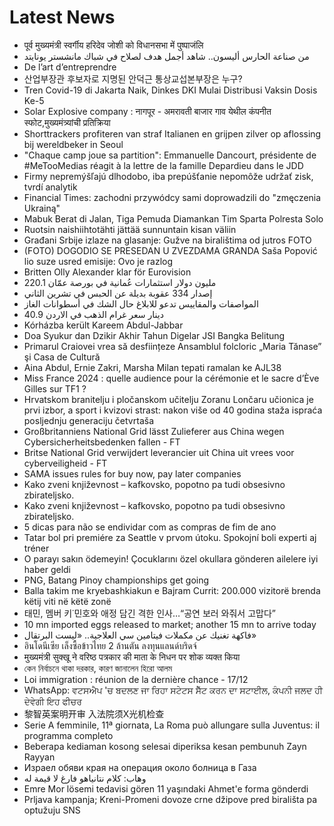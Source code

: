 # Latest News
-  पूर्व मुख्यमंत्री स्वर्गीय हरिदेव जोशी को विधानसभा में पुष्पाजंलि
-  من صناعة الحارس أليسون.. شاهد أجمل هدف لصلاح في شباك مانشستر يونايتد
-  De l’art d’entreprendre
-  산업부장관 후보자로 지명된 안덕근 통상교섭본부장은 누구?
-  Tren Covid-19 di Jakarta Naik, Dinkes DKI Mulai Distribusi Vaksin Dosis Ke-5
-  Solar Explosive company : नागपूर - अमरावती बाजार गाव येथील कंपनीत स्फोट,मुख्यमंत्र्यांची प्रतिक्रिया
-  Shorttrackers profiteren van straf Italianen en grijpen zilver op aflossing bij wereldbeker in Seoul
-  "Chaque camp joue sa partition": Emmanuelle Dancourt, présidente de #MeTooMedias réagit à la lettre de la famille Depardieu dans le JDD
-  Firmy nepremýšľajú dlhodobo, iba prepúšťanie nepomôže udržať zisk, tvrdí analytik
-  Financial Times: zachodni przywódcy sami doprowadzili do "zmęczenia Ukrainą"
-  Mabuk Berat di Jalan, Tiga Pemuda Diamankan Tim Sparta Polresta Solo
-  Ruotsin naishiihtotähti jättää sunnuntain kisan väliin
-  Građani Srbije izlaze na glasanje: Gužve na biralištima od jutros FOTO
-  (FOTO) DOGODIO SE PRESEDAN U ZVEZDAMA GRANDA Saša Popović lio suze usred emisije: Ovo je razlog
-  Britten Olly Alexander klar för Eurovision
-  220.1 مليون دولار استثمارات عُمانية في بورصة عمّان
-  إصدار 334 عقوبة بديلة عن الحبس في تشرين الثاني
-  المواصفات والمقاييس تدعو للابلاغ حال الشك في أسطوانات الغاز
-  40.9 دينار سعر غرام الذهب في الاردن
-  Kórházba került Kareem Abdul-Jabbar
-  Doa Syukur dan Dzikir Akhir Tahun Digelar JSI Bangka Belitung
-  Primarul Craiovei vrea să desființeze Ansamblul folcloric „Maria Tănase” şi Casa de Cultură
-  Aina Abdul, Ernie Zakri, Marsha Milan tepati ramalan ke AJL38
-  Miss France 2024 : quelle audience pour la cérémonie et le sacre d’Ève Gilles sur TF1 ?
-  Hrvatskom branitelju i pločanskom učitelju Zoranu Lončaru učionica je prvi izbor, a sport i kvizovi strast: nakon više od 40 godina staža ispraća posljednju generaciju četvrtaša
-  Großbritanniens National Grid lässt Zulieferer aus China wegen Cybersicherheitsbedenken fallen - FT
-  Britse National Grid verwijdert leverancier uit China uit vrees voor cyberveiligheid - FT
-  SAMA issues rules for buy now, pay later companies
-  Kako zveni književnost – kafkovsko, popotno pa tudi obsesivno zbirateljsko.
-  Kako zveni književnost – kafkovsko, popotno pa tudi obsesivno zbirateljsko.
-  5 dicas para não se endividar com as compras de fim de ano
-  Tatar bol pri premiére za Seattle v prvom útoku. Spokojní boli experti aj tréner
-  O parayı sakın ödemeyin! Çocuklarını özel okullara gönderen ailelere iyi haber geldi
-  PNG, Batang Pinoy championships get going
-  Balla takim me kryebashkiakun e Bajram Currit: 200.000 vizitorë brenda këtij viti në këtë zonë
-  태민, 멤버 키˙민호와 애정 담긴 격한 인사…“공연 보러 와줘서 고맙다”
-  10 mn imported eggs released to market; another 15 mn to arrive today
-  فاكهة تغنيك عن مكملات فيتامين سي العلاجية.. «ليست البرتقال»
-  อินโดนีเซีย เล็งซื้อข้าวไทย 2 ล้านตัน ลงทุนแลนด์บริดจ์
-  मुख्यमंत्री सुक्खू ने वरिष्ठ पत्रकार की माता के निधन पर शोक व्यक्त किया
-  কেন নির্বাচনে থাকা দরকার, কারণ জানালেন হিরো আলম
-  Loi immigration : réunion de la dernière chance - 17/12
-  WhatsApp: ਵਟਸਐਪ 'ਚ ਬਦਲਣ ਜਾ ਰਿਹਾ ਸਟੇਟਸ ਸੈੱਟ ਕਰਨ ਦਾ ਸਟਾਈਲ, ਕੰਪਨੀ ਜਲਦ ਹੀ ਦੇਵੇਗੀ ਇਹ ਫੀਚਰ
-  黎智英案明开审 入法院须X光机检查
-  Serie A femminile, 11ª giornata, La Roma può allungare sulla Juventus: il programma completo
-  Beberapa kediaman kosong selesai diperiksa kesan pembunuh Zayn Rayyan
-  Израел обяви края на операция около болница в Газа
-  وهاب: كلام نتانياهو فارغ لا قيمة له
-  Emre Mor lösemi tedavisi gören 11 yaşındaki Ahmet'e forma gönderdi
-  Prljava kampanja; Kreni-Promeni dovoze crne džipove pred birališta pa optužuju SNS

